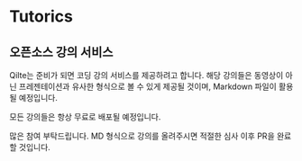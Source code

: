 # Tutorics
## 오픈소스 강의 서비스

Qilte는 준비가 되면 코딩 강의 서비스를 제공하려고 합니다.
해당 강의들은 동영상이 아닌 프레젠테이션과 유사한 형식으로 볼 수 있게 제공될 것이며,
Markdown 파일이 활용될 예정입니다.

모든 강의들은 항상 무료로 배포될 예정입니다.

많은 참여 부탁드립니다.
MD 형식으로 강의를 올려주시면 적절한 심사 이후 PR을 완료할 것입니다.
